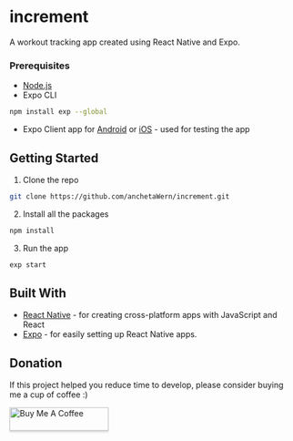 # increment
A workout tracking app created using React Native and Expo.

### Prerequisites

* [Node.js](https://nodejs.org/)
* Expo CLI 

```bash
npm install exp --global
```

* Expo Client app for [Android](https://play.google.com/store/apps/details?id=host.exp.exponent&referrer=www) or [iOS](https://itunes.apple.com/app/apple-store/id982107779) - used for testing the app


## Getting Started

1. Clone the repo

```bash
git clone https://github.com/anchetaWern/increment.git
```

2. Install all the packages

```bash
npm install
```

3. Run the app

```bash
exp start
```

## Built With

* [React Native](http://facebook.github.io/react-native/) - for creating cross-platform apps with JavaScript and React
* [Expo](https://expo.io/) - for easily setting up React Native apps.

## Donation

If this project helped you reduce time to develop, please consider buying me a cup of coffee :)

<a href="https://www.buymeacoffee.com/wernancheta" target="_blank"><img src="https://www.buymeacoffee.com/assets/img/custom_images/orange_img.png" alt="Buy Me A Coffee" style="height: 41px !important;width: 174px !important;box-shadow: 0px 3px 2px 0px rgba(190, 190, 190, 0.5) !important;-webkit-box-shadow: 0px 3px 2px 0px rgba(190, 190, 190, 0.5) !important;" ></a>
